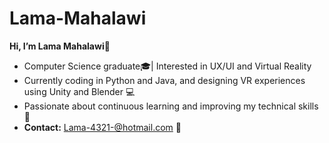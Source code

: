# Lama-Mahalawi
**Hi, I’m Lama Mahalawi👋**
- Computer Science graduate🎓| Interested in UX/UI and Virtual Reality
- Currently coding in Python and Java, and designing VR experiences using Unity and Blender 💻
- Passionate about continuous learning and improving my technical skills 🌱
- **Contact:** Lama-4321-@hotmail.com 📧
